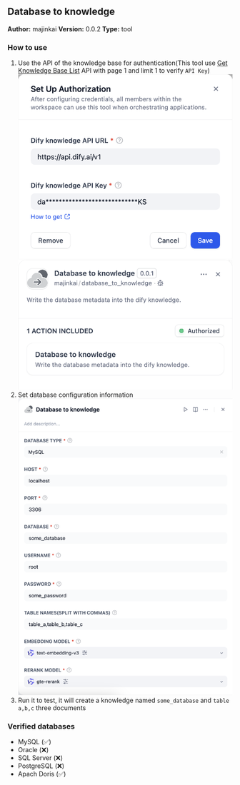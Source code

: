 ## Database to knowledge

**Author:** majinkai
**Version:** 0.0.2
**Type:** tool

### How to use

1. Use the API of the knowledge base for authentication(This tool use [Get Knowledge Base List](https://docs.dify.ai/guides/knowledge-base/knowledge-and-documents-maintenance/maintain-dataset-via-api#get-knowledge-base-list) API with page 1 and limit 1 to verify `API Key`)
![](./_assets/auth.png)
![](./_assets/auth_success.png)
2. Set database configuration information
![](./_assets/config.png)
3. Run it to test, it will create a knowledge named `some_database` and `table a,b,c` three documents

### Verified databases
* MySQL (✅)
* Oracle (❌)
* SQL Server (❌)
* PostgreSQL (❌)
* Apach Doris (✅)
